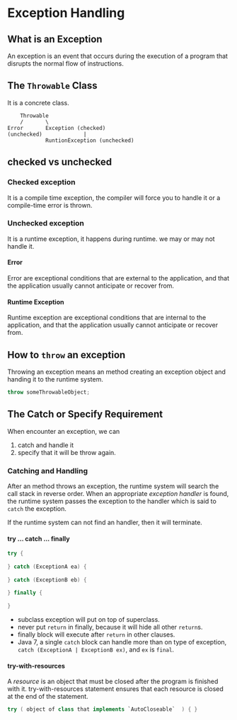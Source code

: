# Exception Handling
## What is an Exception
An exception is an event that occurs during the execution of a program that disrupts the normal flow of instructions.


## The `Throwable` Class
It is a concrete class. 

```
	Throwable
	/		\
Error		Exception (checked)
(unchecked)				|
			RuntionException (unchecked)
```


## checked vs unchecked
### Checked exception 
It is a compile time exception, the compiler will force you to handle it or a compile-time error is thrown.

### Unchecked exception
It is a runtime exception, it happens during runtime. we may or may not handle it.

#### Error
Error are exceptional conditions that are external to the application, and that the application usually cannot anticipate or recover from.

#### Runtime Exception
Runtime exception are exceptional conditions that are internal to the application, and that the application usually cannot anticipate or recover from.


## How to `throw` an exception
Throwing an exception means an method creating an exception object and handing it to the runtime system.

```java
throw someThrowableObject;
```


## The Catch or Specify Requirement
When encounter an exception, we can
  1. catch and handle it
  2. specify that it will be throw again.

### Catching and Handling
After an method throws an exception, the runtime system will search the call stack in reverse order. When an appropriate *exception handler* is found, the runtime system passes the exception to the handler which is said to `catch` the exception.

If the runtime system can not find an handler, then it will terminate.

#### try ... catch ... finally
```java
try {
	
} catch (ExceptionA ea) {
	
} catch (ExceptionB eb) {
	
} finally {
	
}
```
* subclass exception will put on top of superclass.
* never put `return` in finally, because it will hide all other `return`s.
* finally block will execute after `return` in other clauses.
* Java 7, a single `catch` block can handle more than on type of exception, `catch (ExceptionA | ExceptionB ex)`, and `ex` is `final`.

#### try-with-resources
A *resource* is an object that must be closed after the program is finished with it. try-with-resources statement ensures that each resource is closed at the end of the statement.

```java
try ( object of class that implements `AutoCloseable`  ) { }
```